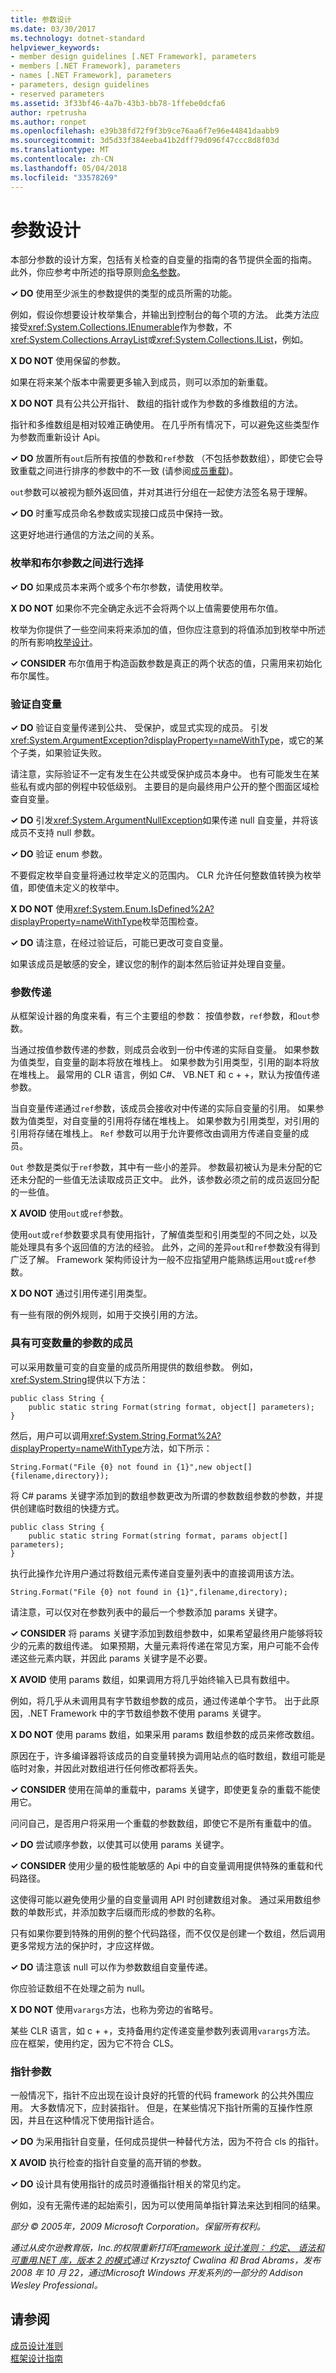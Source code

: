 ```yaml
---
title: 参数设计
ms.date: 03/30/2017
ms.technology: dotnet-standard
helpviewer_keywords:
- member design guidelines [.NET Framework], parameters
- members [.NET Framework], parameters
- names [.NET Framework], parameters
- parameters, design guidelines
- reserved parameters
ms.assetid: 3f33bf46-4a7b-43b3-bb78-1ffebe0dcfa6
author: rpetrusha
ms.author: ronpet
ms.openlocfilehash: e39b38fd72f9f3b9ce76aa6f7e96e44841daabb9
ms.sourcegitcommit: 3d5d33f384eeba41b2dff79d096f47ccc8d8f03d
ms.translationtype: MT
ms.contentlocale: zh-CN
ms.lasthandoff: 05/04/2018
ms.locfileid: "33578269"
---
```

# <a name="parameter-design"></a>参数设计
本部分参数的设计方案，包括有关检查的自变量的指南的各节提供全面的指南。 此外，你应参考中所述的指导原则[命名参数](../../../docs/standard/design-guidelines/naming-parameters.md)。  
  
 **✓ DO** 使用至少派生的参数提供的类型的成员所需的功能。  
  
 例如，假设你想要设计枚举集合，并输出到控制台的每个项的方法。 此类方法应接受<xref:System.Collections.IEnumerable>作为参数，不<xref:System.Collections.ArrayList>或<xref:System.Collections.IList>，例如。  
  
 **X DO NOT** 使用保留的参数。  
  
 如果在将来某个版本中需要更多输入到成员，则可以添加的新重载。  
  
 **X DO NOT** 具有公共公开指针、 数组的指针或作为参数的多维数组的方法。  
  
 指针和多维数组是相对较难正确使用。 在几乎所有情况下，可以避免这些类型作为参数而重新设计 Api。  
  
 **✓ DO** 放置所有`out`后所有按值的参数和`ref`参数 （不包括参数数组），即使它会导致重载之间进行排序的参数中的不一致 (请参阅[成员重载](../../../docs/standard/design-guidelines/member-overloading.md))。  
  
 `out`参数可以被视为额外返回值，并对其进行分组在一起使方法签名易于理解。  
  
 **✓ DO** 时重写成员命名参数或实现接口成员中保持一致。  
  
 这更好地进行通信的方法之间的关系。  
  
### <a name="choosing-between-enum-and-boolean-parameters"></a>枚举和布尔参数之间进行选择  
 **✓ DO** 如果成员本来两个或多个布尔参数，请使用枚举。  
  
 **X DO NOT** 如果你不完全确定永远不会将两个以上值需要使用布尔值。  
  
 枚举为你提供了一些空间来将来添加的值，但你应注意到的将值添加到枚举中所述的所有影响[枚举设计](../../../docs/standard/design-guidelines/enum.md)。  
  
 **✓ CONSIDER** 布尔值用于构造函数参数是真正的两个状态的值，只需用来初始化布尔属性。  
  
### <a name="validating-arguments"></a>验证自变量  
 **✓ DO** 验证自变量传递到公共、 受保护，或显式实现的成员。 引发<xref:System.ArgumentException?displayProperty=nameWithType>，或它的某个子类，如果验证失败。  
  
 请注意，实际验证不一定有发生在公共或受保护成员本身中。 也有可能发生在某些私有或内部的例程中较低级别。 主要目的是向最终用户公开的整个图面区域检查自变量。  
  
 **✓ DO** 引发<xref:System.ArgumentNullException>如果传递 null 自变量，并将该成员不支持 null 参数。  
  
 **✓ DO** 验证 enum 参数。  
  
 不要假定枚举自变量将通过枚举定义的范围内。 CLR 允许任何整数值转换为枚举值，即使值未定义的枚举中。  
  
 **X DO NOT** 使用<xref:System.Enum.IsDefined%2A?displayProperty=nameWithType>枚举范围检查。  
  
 **✓ DO** 请注意，在经过验证后，可能已更改可变自变量。  
  
 如果该成员是敏感的安全，建议您的制作的副本然后验证并处理自变量。  
  
### <a name="parameter-passing"></a>参数传递  
 从框架设计器的角度来看，有三个主要组的参数： 按值参数，`ref`参数，和`out`参数。  
  
 当通过按值参数传递的参数，则成员会收到一份中传递的实际自变量。 如果参数为值类型，自变量的副本将放在堆栈上。 如果参数为引用类型，引用的副本将放在堆栈上。 最常用的 CLR 语言，例如 C#、 VB.NET 和 c + +，默认为按值传递参数。  
  
 当自变量传递通过`ref`参数，该成员会接收对中传递的实际自变量的引用。 如果参数为值类型，对自变量的引用将存储在堆栈上。 如果参数为引用类型，对引用的引用将存储在堆栈上。 `Ref` 参数可以用于允许要修改由调用方传递自变量的成员。  
  
 `Out` 参数是类似于`ref`参数，其中有一些小的差异。 参数最初被认为是未分配的它还未分配的一些值无法读取成员正文中。 此外，该参数必须之前的成员返回分配的一些值。  
  
 **X AVOID** 使用`out`或`ref`参数。  
  
 使用`out`或`ref`参数要求具有使用指针，了解值类型和引用类型的不同之处，以及能处理具有多个返回值的方法的经验。 此外，之间的差异`out`和`ref`参数没有得到广泛了解。 Framework 架构师设计为一般不应指望用户能熟练运用`out`或`ref`参数。  
  
 **X DO NOT** 通过引用传递引用类型。  
  
 有一些有限的例外规则，如用于交换引用的方法。  
  
### <a name="members-with-variable-number-of-parameters"></a>具有可变数量的参数的成员  
 可以采用数量可变的自变量的成员所用提供的数组参数。 例如，<xref:System.String>提供以下方法：  
  
```  
public class String {  
    public static string Format(string format, object[] parameters);  
}  
```  
  
 然后，用户可以调用<xref:System.String.Format%2A?displayProperty=nameWithType>方法，如下所示：  
  
 `String.Format("File {0} not found in {1}",new object[]{filename,directory});`  
  
 将 C# params 关键字添加到的数组参数更改为所谓的参数数组参数的参数，并提供创建临时数组的快捷方式。  
  
```  
public class String {  
    public static string Format(string format, params object[] parameters);  
}  
```  
  
 执行此操作允许用户通过将数组元素传递自变量列表中的直接调用该方法。  
  
 `String.Format("File {0} not found in {1}",filename,directory);`  
  
 请注意，可以仅对在参数列表中的最后一个参数添加 params 关键字。  
  
 **✓ CONSIDER** 将 params 关键字添加到数组参数中，如果希望最终用户能够将较少的元素的数组传递。 如果预期，大量元素将传递在常见方案，用户可能不会传递这些元素内联，并因此 params 关键字是不必要。  
  
 **X AVOID** 使用 params 数组，如果调用方将几乎始终输入已具有数组中。  
  
 例如，将几乎从未调用具有字节数组参数的成员，通过传递单个字节。 出于此原因，.NET Framework 中的字节数组参数不使用 params 关键字。  
  
 **X DO NOT** 使用 params 数组，如果采用 params 数组参数的成员来修改数组。  
  
 原因在于，许多编译器将该成员的自变量转换为调用站点的临时数组，数组可能是临时对象，并因此对数组进行任何修改都将丢失。  
  
 **✓ CONSIDER** 使用在简单的重载中，params 关键字，即使更复杂的重载不能使用它。  
  
 问问自己，是否用户将采用一个重载的参数数组，即使它不是所有重载中的值。  
  
 **✓ DO** 尝试顺序参数，以使其可以使用 params 关键字。  
  
 **✓ CONSIDER** 使用少量的极性能敏感的 Api 中的自变量调用提供特殊的重载和代码路径。  
  
 这使得可能以避免使用少量的自变量调用 API 时创建数组对象。 通过采用数组参数的单数形式，并添加数字后缀而形成的参数的名称。  
  
 只有如果你要到特殊的用例的整个代码路径，而不仅仅是创建一个数组，然后调用更多常规方法的保护时，才应这样做。  
  
 **✓ DO** 请注意该 null 可以作为参数数组自变量传递。  
  
 你应验证数组不在处理之前为 null。  
  
 **X DO NOT** 使用`varargs`方法，也称为旁边的省略号。  
  
 某些 CLR 语言，如 c + +，支持备用约定传递变量参数列表调用`varargs`方法。 应在框架，使用约定，因为它不符合 CLS。  
  
### <a name="pointer-parameters"></a>指针参数  
 一般情况下，指针不应出现在设计良好的托管的代码 framework 的公共外围应用。 大多数情况下，应封装指针。 但是，在某些情况下指针所需的互操作性原因，并且在这种情况下使用指针适合。  
  
 **✓ DO** 为采用指针自变量，任何成员提供一种替代方法，因为不符合 cls 的指针。  
  
 **X AVOID** 执行检查的指针自变量的高开销的参数。  
  
 **✓ DO** 设计具有使用指针的成员时遵循指针相关的常见约定。  
  
 例如，没有无需传递的起始索引，因为可以使用简单指针算法来达到相同的结果。  
  
 *部分 © 2005年，2009 Microsoft Corporation。保留所有权利。*  
  
 *通过从皮尔逊教育版，Inc.的权限重新打印[Framework 设计准则： 约定、 语法和可重用.NET 库，版本 2 的模式](https://www.informit.com/store/framework-design-guidelines-conventions-idioms-and-9780321545619)通过 Krzysztof Cwalina 和 Brad Abrams，发布 2008 年 10 月 22，通过Microsoft Windows 开发系列的一部分的 Addison Wesley Professional。*  
  
## <a name="see-also"></a>请参阅  
 [成员设计准则](../../../docs/standard/design-guidelines/member.md)  
 [框架设计指南](../../../docs/standard/design-guidelines/index.md)
